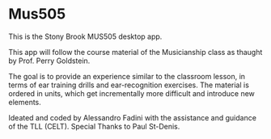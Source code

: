 # Mus505

This is the Stony Brook MUS505 desktop app.

This app will follow the course material of the Musicianship class as thaught by Prof. Perry Goldstein.

The goal is to provide an experience similar to the classroom lesson, in terms of ear training drills and ear-recognition exercises.
The material is ordered in units, which get incrementally more difficult and introduce new elements.


Ideated and coded by Alessandro Fadini with the assistance and guidance of the TLL (CELT). Special Thanks to Paul St-Denis.
